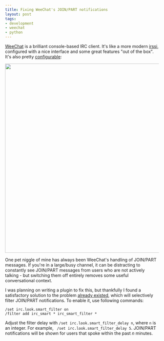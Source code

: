 ```yaml
---
title: Fixing WeeChat's JOIN/PART notifications
layout: post
tags:
- development
- weechat
- python
---
```


[WeeChat][weechat] is a brilliant console-based IRC client. It's like a more modern [irssi][irssi], configured with a nice interface and some great features "out of the box". It's also pretty [configurable][weechat-screenshots]:

<a href="{{ site.url }}/_images/weechat-screenshots.png"><img src="{{ site.url }}/_images/weechat-screenshots.png" width="800" height="618"></img></a>

One pet niggle of mine has always been WeeChat's handling of JOIN/PART messages. If you're in a large/busy channel, it can be distracting to constantly see JOIN/PART messages from users who are not actively talking - but switching them off entirely removes some useful conversational context.

I was planning on writing a plugin to fix this, but thankfully I found a satisfactory solution to the problem [already existed][smartfilter], which will selectively filter JOIN/PART notifications. To enable it, use following commands:
```
/set irc.look.smart_filter on
/filter add irc_smart * irc_smart_filter *
```

Adjust the filter delay with `/set irc.look.smart_filter_delay n`, where `n` is an integer. For example, ` /set irc.look.smart_filter_delay 5`. JOIN/PART notifications will be shown for users that spoke within the past *n* minutes.

[weechat]: http://weechat.org/
[irssi]: http://www.irssi.org/
[weechat-screenshots]: http://weechat.org/about/screenshots/

[smartfilter]: http://dev.weechat.org/post/2008/10/25/Smart-IRC-join-part-quit-message-filter